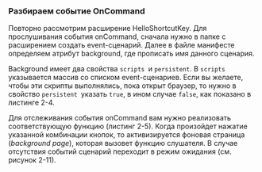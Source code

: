 ### Разбираем событие OnCommand

Повторно рассмотрим расширение HelloShortcutKey. Для прослушивания события onCommand, сначала нужно в папке с расширением создать event-сценарий. Далее в файле манифесте определяем атрибут background, где прописать имя данного сценария.

Background имеет два свойства `scripts `и `persistent`. В `scripts `указывается массив со списком event-сценариев. Если вы желаете, чтобы эти скрипты выполнялись, пока открыт браузер, то нужно в свойство `persistent `указать `true`, в ином случае `false`, как показано в листинге 2-4. 

Для отслеживания события onCommand вам нужно реализовать соответствующую функцию \(листинг 2-5\). Когда произойдет нажатие указанной комбинации кнопок, то активизируется фоновая страница \(_background page_\), которая вызовет функцию слушателя. В случае отсутствия событий сценарий переходит в режим ожидания \(см. рисунок 2-11\).




